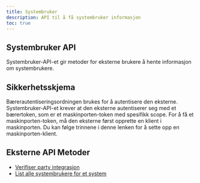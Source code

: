 ```yaml
---
title: Systembruker
description: API til å få systembruker informasjon
toc: true
---
```


## Systembruker API
Systembruker-API-et gir metoder for eksterne brukere å hente informasjon om systembrukere.

## Sikkerhetsskjema
Bærerautentiseringsordningen brukes for å autentisere den eksterne.
Systembruker-API-et krever at den eksterne autentiserer seg med et bærertoken, som er et maskinporten-token med spesifikk scope.
For å få et maskinporten-token, må den eksterne først opprette en klient i maskinporten. Du kan følge trinnene i denne lenken for å sette opp en maskinporten-klient.

## Eksterne API Metoder

- [Verifiser party integrasjon](external#verifiser-party-integrasjon)
- [List alle systembrukere for et system](external#list-opp-alle-systembrukere-for-en-system)